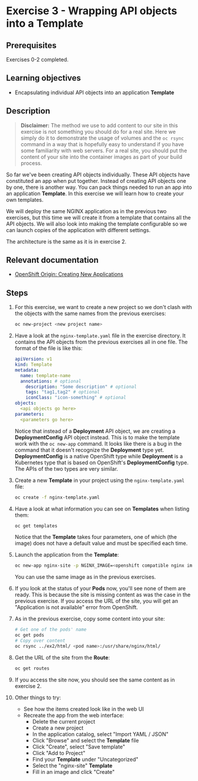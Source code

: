 # Exercise 3 - Wrapping API objects into a Template

## Prerequisites

Exercises 0-2 completed.

## Learning objectives

* Encapsulating individual API objects into an application **Template**

## Description

> **Disclaimer:** The method we use to add content to our site in this exercise is
> not something you should do for a real site. Here we simply do it to
> demonstrate the usage of volumes and the `oc rsync` command in a way that is
> hopefully easy to understand if you have some familiarity with web servers.
> For a real site, you should put the content of your site into the container
> images as part of your build process.

So far we've been creating API objects individually. These API objects have
constituted an app when put together. Instead of creating API objects one by
one, there is another way. You can pack things needed to run an app into an
application **Template**. In this exercise we will learn how to create your own
templates.

We will deploy the same NGINX application as in the previous two exercises, but
this time we will create it from a template that contains all the API objects.
We will also look into making the template configurable so we can launch copies
of the application with different settings.

The architecture is the same as it is in exercise 2.

## Relevant documentation

* [OpenShift Origin: Creating New Applications](https://docs.openshift.org/3.6/dev_guide/application_lifecycle/new_app.html)

## Steps

1. For this exercise, we want to create a new project so we don't clash with the
   objects with the same names from the previous exercises:
   ```bash
   oc new-project <new project name>
   ```

2. Have a look at the `nginx-template.yaml` file in the exercise directory. It
   contains the API objects from the previous exercises all in one file. The
   format of the file is like this:
   ```yaml
   apiVersion: v1
   kind: Template
   metadata:
     name: template-name
     annotations: # optional
       description: "Some description" # optional
       tags: "tag1,tag2" # optional
       iconClass: "icon-something" # optional
   objects:
     <api objects go here>
   parameters:
     <parameters go here>
   ```
   Notice that instead of a **Deployment** API object, we are creating a
   **DeploymentConfig** API object instead. This is to make the template work
   with the `oc new-app` command. It looks like there is a bug in the command
   that it doesn't recognize the **Deployment** type yet. **DeploymentConfig**
   is a native OpenShift type while **Deployment** is a Kubernetes type that is
   based on OpenShift's **DeploymentConfig** type. The APIs of the two types are
   very similar.

3. Create a new **Template** in your project using the `nginx-template.yaml`
   file:
   ```bash
   oc create -f nginx-template.yaml
   ```

4. Have a look at what information you can see on **Templates** when listing
   them:
   ```bash
   oc get templates
   ```
   Notice that the **Template** takes four parameters, one of which (the image)
   does not have a default value and must be specified each time.

5. Launch the application from the **Template**:
   ```bash
   oc new-app nginx-site -p NGINX_IMAGE=<openshift compatible nginx image>
   ```
   You can use the same image as in the previous exercises.

6. If you look at the status of your **Pods** now, you'll see none of them are
   ready. This is because the site is missing content as was the case in the
   previous exercise. If you access the URL of the site, you will get an
   "Application is not available" error from OpenShift.

7. As in the previous exercise, copy some content into your site:
   ```bash
   # Get one of the pods' name
   oc get pods
   # Copy over content
   oc rsync ../ex2/html/ <pod name>:/usr/share/nginx/html/
   ```

8. Get the URL of the site from the **Route**:
   ```bash
   oc get routes
   ```

9. If you access the site now, you should see the same content as in exercise 2.

10. Other things to try:
    * See how the items created look like in the web UI
    * Recreate the app from the web interface:
       * Delete the current project
       * Create a new project
       * In the application catalog, select "Import YAML / JSON"
       * Click "Browse" and select the **Template** file
       * Click "Create", select "Save template"
       * Click "Add to Project"
       * Find your **Template** under "Uncategorized"
       * Select the "nginx-site" **Template**
       * Fill in an image and click "Create"
